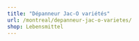 ```yaml
---
title: "Dépanneur Jac-O variétés"
url: /montreal/depanneur-jac-o-varietes/
shop: Lebensmittel
---
```

